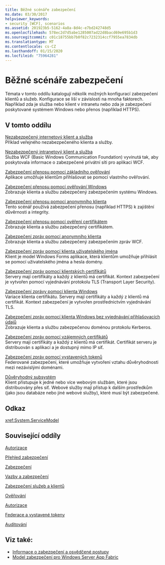 ```yaml
---
title: Běžné scénáře zabezpečení
ms.date: 03/30/2017
helpviewer_keywords:
- security [WCF], scenarios
ms.assetid: 201923b5-5162-4a8a-8d4c-e7bd242748d5
ms.openlocfilehash: 578ec2d7d5abe1285007ad22d8bacd69e695b1d3
ms.sourcegitcommit: c01c18755bb7b0f82c7232314ccf7955ea7834db
ms.translationtype: MT
ms.contentlocale: cs-CZ
ms.lasthandoff: 01/15/2020
ms.locfileid: "75964281"
---
```

# <a name="common-security-scenarios"></a>Běžné scénáře zabezpečení
Témata v tomto oddílu katalogují několik možných konfigurací zabezpečení klientů a služeb. Konfigurace se liší v závislosti na mnoha faktorech. Například zda je služba nebo klient v intranetu nebo zda je zabezpečení poskytované systémem Windows nebo přenos (například HTTPS).  
  
## <a name="in-this-section"></a>V tomto oddílu  
 [Nezabezpečený internetový klient a služba](../../../../docs/framework/wcf/feature-details/internet-unsecured-client-and-service.md)  
 Příklad veřejného nezabezpečeného klienta a služby.  
  
 [Nezabezpečený intranetový klient a služba](../../../../docs/framework/wcf/feature-details/intranet-unsecured-client-and-service.md)  
 Služba WCF (Basic Windows Communication Foundation) vyvinutá tak, aby poskytovala informace o zabezpečené privátní síti pro aplikaci WCF.  
  
 [Zabezpečení přenosu pomocí základního ověřování](../../../../docs/framework/wcf/feature-details/transport-security-with-basic-authentication.md)  
 Aplikace umožňuje klientům přihlašovat se pomocí vlastního ověřování.  
  
 [Zabezpečení přenosu pomocí ověřování Windows](../../../../docs/framework/wcf/feature-details/transport-security-with-windows-authentication.md)  
 Zobrazuje klienta a službu zabezpečený zabezpečením systému Windows.  
  
 [Zabezpečení přenosu pomocí anonymního klienta](../../../../docs/framework/wcf/feature-details/transport-security-with-an-anonymous-client.md)  
 Tento scénář používá zabezpečení přenosu (například HTTPS) k zajištění důvěrnosti a integrity.  
  
 [Zabezpečení přenosu pomocí ověření certifikátem](../../../../docs/framework/wcf/feature-details/transport-security-with-certificate-authentication.md)  
 Zobrazuje klienta a službu zabezpečený certifikátem.  
  
 [Zabezpečení zpráv pomocí anonymního klienta](../../../../docs/framework/wcf/feature-details/message-security-with-an-anonymous-client.md)  
 Zobrazuje klienta a službu zabezpečený zabezpečením zpráv WCF.  
  
 [Zabezpečení zpráv pomocí klienta uživatelského jména](../../../../docs/framework/wcf/feature-details/message-security-with-a-user-name-client.md)  
 Klient je model Windows Forms aplikace, která klientům umožňuje přihlásit se pomocí uživatelského jména a hesla domény.  
  
 [Zabezpečení zpráv pomocí klientských certifikátů](../../../../docs/framework/wcf/feature-details/message-security-with-a-certificate-client.md)  
 Servery mají certifikáty a každý z klientů má certifikát. Kontext zabezpečení je vytvořen pomocí vyjednávání protokolu TLS (Transport Layer Security).  
  
 [Zabezpečení zprávy pomocí klienta Windows](../../../../docs/framework/wcf/feature-details/message-security-with-a-windows-client.md)  
 Variace klienta certifikátu. Servery mají certifikáty a každý z klientů má certifikát. Kontext zabezpečení je vytvořen prostřednictvím vyjednávání TLS.  
  
 [Zabezpečení zpráv pomocí klienta Windows bez vyjednávání přihlašovacích údajů](../../../../docs/framework/wcf/feature-details/message-security-with-a-windows-client-without-credential-negotiation.md)  
 Zobrazuje klienta a službu zabezpečenou doménou protokolu Kerberos.  
  
 [Zabezpečení zpráv pomocí vzájemných certifikátů](../../../../docs/framework/wcf/feature-details/message-security-with-mutual-certificates.md)  
 Servery mají certifikáty a každý z klientů má certifikát. Certifikát serveru je distribuován s aplikací a je dostupný mimo IP síť.  
  
 [Zabezpečení zpráv pomocí vystavených tokenů](../../../../docs/framework/wcf/feature-details/message-security-with-issued-tokens.md)  
 Federované zabezpečení, které umožňuje vytvoření vztahu důvěryhodnosti mezi nezávislými doménami.  
  
 [Důvěryhodný subsystém](../../../../docs/framework/wcf/feature-details/trusted-subsystem.md)  
 Klient přistupuje k jedné nebo více webovým službám, které jsou distribuovány přes síť. Webové služby mají přístup k dalším prostředkům (jako jsou databáze nebo jiné webové služby), které musí být zabezpečené.  
  
## <a name="reference"></a>Odkaz  
 <xref:System.ServiceModel>  
  
## <a name="related-sections"></a>Související oddíly  
 [Autorizace](../../../../docs/framework/wcf/feature-details/authorization-in-wcf.md)  
  
 [Přehled zabezpečení](../../../../docs/framework/wcf/feature-details/security-overview.md)  
  
 [Zabezpečení](../../../../docs/framework/wcf/feature-details/security.md)  
  
 [Vazby a zabezpečení](../../../../docs/framework/wcf/feature-details/bindings-and-security.md)  
  
 [Zabezpečení služeb a klientů](../../../../docs/framework/wcf/feature-details/securing-services-and-clients.md)  
  
 [Ověřování](../../../../docs/framework/wcf/feature-details/authentication-in-wcf.md)  
  
 [Autorizace](../../../../docs/framework/wcf/feature-details/authorization-in-wcf.md)  
  
 [Federace a vystavené tokeny](../../../../docs/framework/wcf/feature-details/federation-and-issued-tokens.md)  
  
 [Auditování](../../../../docs/framework/wcf/feature-details/auditing-security-events.md)  
  
## <a name="see-also"></a>Viz také:

- [Informace o zabezpečení a osvědčené postupy](../../../../docs/framework/wcf/feature-details/security-guidance-and-best-practices.md)
- [Model zabezpečení pro Windows Server App Fabric](https://docs.microsoft.com/previous-versions/appfabric/ee677202(v=azure.10))
